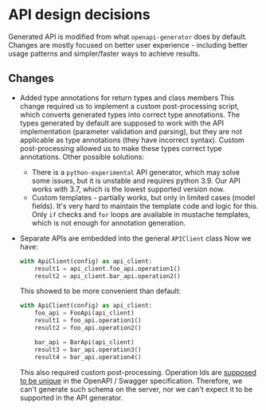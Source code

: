 # API design decisions

Generated API is modified from what `openapi-generator` does by default.
Changes are mostly focused on better user experience - including better
usage patterns and simpler/faster ways to achieve results.

## Changes

- Added type annotations for return types and class members
    This change required us to implement a custom post-processing script,
    which converts generated types into correct type annotations. The types
    generated by default are supposed to work with the API implementation
    (parameter validation and parsing), but they are not applicable as
    type annotations (they have incorrect syntax). Custom post-processing
    allowed us to make these types correct type annotations.
    Other possible solutions:
    - There is a `python-experimental` API generator, which may solve
      some issues, but it is unstable and requires python 3.9. Our API
      works with 3.7, which is the lowest supported version now.
    - Custom templates - partially works, but only in limited cases
      (model fields). It's very hard to maintain the template code and
      logic for this. Only `if` checks and `for` loops are available in
      mustache templates, which is not enough for annotation generation.

- Separate APIs are embedded into the general `APIClient` class
    Now we have:
    ```python
    with ApiClient(config) as api_client:
        result1 = api_client.foo_api.operation1()
        result2 = api_client.bar_api.operation2()
    ```

    This showed to be more convenient than default:
    ```python
    with ApiClient(config) as api_client:
        foo_api = FooApi(api_client)
        result1 = foo_api.operation1()
        result2 = foo_api.operation2()

        bar_api = BarApi(api_client)
        result3 = bar_api.operation3()
        result4 = bar_api.operation4()
    ```

    This also required custom post-processing. Operation Ids are
    [supposed to be unique](https://swagger.io/specification/#operation-object)
    in the OpenAPI / Swagger specification. Therefore, we can't generate such
    schema on the server, nor we can't expect it to be supported in the
    API generator.